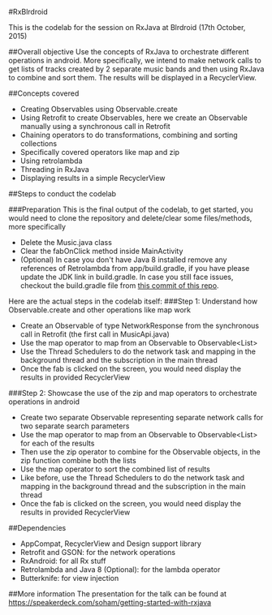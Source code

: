 #RxBlrdroid

This is the codelab for the session on RxJava at Blrdroid (17th October, 2015)

##Overall objective
Use the concepts of RxJava to  orchestrate different operations in android. More specifically, we intend to make network calls to get lists of tracks created by 2 separate music bands and then using RxJava to combine and sort them. The results will be displayed in a RecyclerView.

##Concepts covered
- Creating Observables using Observable.create
- Using Retrofit to create Observables, here we create an Observable manually using a synchronous call in Retrofit
- Chaining operators to do transformations, combining and sorting collections
- Specifically covered operators like map and zip
- Using retrolambda
- Threading in RxJava
- Displaying results in a simple RecyclerView

##Steps to conduct the codelab

###Preparation
This is the final output of the codelab, to get started, you would need to clone the repository and delete/clear some files/methods, more specifically
- Delete the Music.java class
- Clear the fabOnClick method inside MainActivity
- (Optional) In case you don't have Java 8 installed remove any references of Retrolambda from app/build.gradle, if you have please update the JDK link in build.gradle. In case you still face issues, checkout the build.gradle file from [this commit of this repo](https://github.com/triveous/rxblrdroid/commit/7c5c1e225f4d9f9a476f6dfb2f3409663ae48149).

Here are the actual steps in the codelab itself:
###Step 1: Understand how Observable.create and other operations like map work
- Create an Observable of type NetworkResponse from the synchronous call in Retrofit (the first call in MusicApi.java)
- Use the map operator to map from an Observable<NetworkResponse> to Observable<List<Result>>
- Use the Thread Schedulers to do the network task and mapping in the background thread and the subscription in the main thread
- Once the fab is clicked on the screen, you would need display the results in provided RecyclerView

###Step 2: Showcase the use of the zip and map operators to orchestrate operations in android
- Create two separate Observable<NetworkResponse> representing separate network calls for two separate search parameters
- Use the map operator to map from an Observable<NetworkResponse> to Observable<List<Result>> for each of the results
- Then use the zip operator to combine for the Observable<NetworkResponse> objects, in the zip function combine both the lists
- Use the map operator to sort the combined list of results
- Like before, use the Thread Schedulers to do the network task and mapping in the background thread and the subscription in the main thread
- Once the fab is clicked on the screen, you would need display the results in provided RecyclerView

##Dependencies
- AppCompat, RecyclerView and Design support library
- Retrofit and GSON: for the network operations
- RxAndroid: for all Rx stuff
- Retrolambda and Java 8 (Optional): for the lambda operator
- Butterknife: for view injection

##More information
The presentation for the talk can be found at https://speakerdeck.com/soham/getting-started-with-rxjava
